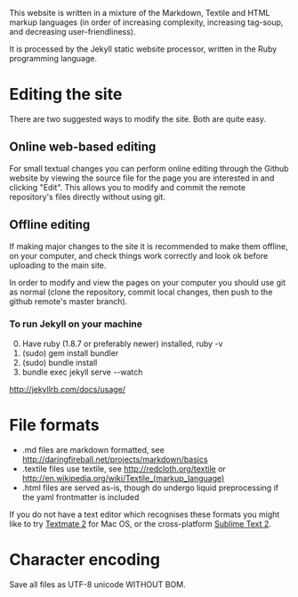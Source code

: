 This website is written in a mixture of the Markdown, Textile and HTML markup
languages (in order of increasing complexity, increasing tag-soup, and
decreasing user-friendliness).

It is processed by the Jekyll static website processor, written in the Ruby 
programming language.

# Editing the site

There are two suggested ways to modify the site. Both are quite easy.

## Online web-based editing

For small textual changes you can perform online editing through the Github
website by viewing the source file for the page you are interested in and 
clicking "Edit". This allows you to modify and commit the remote repository's 
files directly without using git.

## Offline editing

If making major changes to the site it is recommended to make them offline, on
your computer, and check things work correctly and look ok before uploading
to the main site. 

In order to modify and view the pages on your computer you should use git as 
normal (clone the repository, commit local changes, then push to the 
github remote's master branch).

### To run Jekyll on your machine

0. Have ruby (1.8.7 or preferably newer) installed, ruby -v
1. (sudo) gem install bundler
2. (sudo) bundle install
3. bundle exec jekyll serve --watch

http://jekyllrb.com/docs/usage/



# File formats

- .md files are markdown formatted, see http://daringfireball.net/projects/markdown/basics
- .textile files use textile, see http://redcloth.org/textile or http://en.wikipedia.org/wiki/Textile_(markup_language)
- .html files are served as-is, though do undergo liquid preprocessing if the yaml frontmatter is included

If you do not have a text editor which recognises these formats you might like to
try [Textmate 2](http://macromates.com/download) for Mac OS, or the cross-platform [Sublime Text 2](sublimetext.com/2).

# Character encoding

Save all files as UTF-8 unicode WITHOUT BOM.
